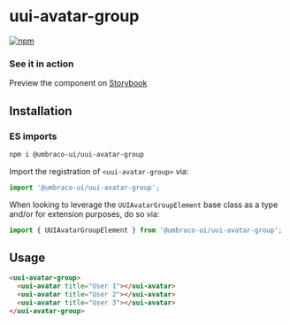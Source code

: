 # uui-avatar-group

[![npm](https://img.shields.io/npm/v/@umbraco-ui/uui-avatar-group?logoColor=%231B264F)](https://www.npmjs.com/package/@umbraco-ui/uui-avatar-group)

### See it in action

Preview the component on [Storybook](http://localhost:6006/?path=/story/uui-avatar-group)

## Installation

### ES imports

```zsh
npm i @umbraco-ui/uui-avatar-group
```

Import the registration of `<uui-avatar-group>` via:

```javascript
import '@umbraco-ui/uui-avatar-group';
```

When looking to leverage the `UUIAvatarGroupElement` base class as a type and/or for extension purposes, do so via:

```javascript
import { UUIAvatarGroupElement } from '@umbraco-ui/uui-avatar-group';
```

## Usage

```html
<uui-avatar-group>
  <uui-avatar title="User 1"></uui-avatar>
  <uui-avatar title="User 2"></uui-avatar>
  <uui-avatar title="User 3"></uui-avatar>
</uui-avatar-group>
```
